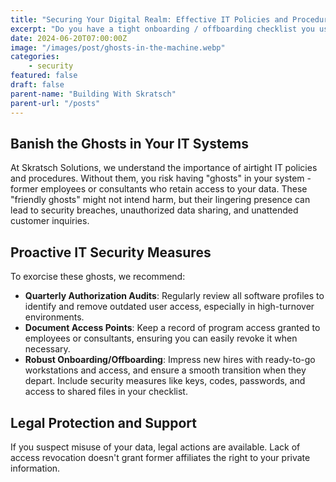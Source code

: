 ```yaml
---
title: "Securing Your Digital Realm: Effective IT Policies and Procedures for Safeguarding Data"
excerpt: "Do you have a tight onboarding / offboarding checklist you use when hiring a new employee or consultant? If not, it's likely you have 'ghosts in the machine', that is,  people who can still access your data, even though they no longer have an affiliation with your company."
date: 2024-06-20T07:00:00Z
image: "/images/post/ghosts-in-the-machine.webp"
categories:
    - security
featured: false
draft: false
parent-name: "Building With Skratsch"
parent-url: "/posts"
---
```


## Banish the Ghosts in Your IT Systems

At Skratsch Solutions, we understand the importance of airtight IT policies and procedures. Without them, you risk having "ghosts" in your system - former employees or consultants who retain access to your data. These "friendly ghosts" might not intend harm, but their lingering presence can lead to security breaches, unauthorized data sharing, and unattended customer inquiries.

## Proactive IT Security Measures

To exorcise these ghosts, we recommend:

- **Quarterly Authorization Audits**: Regularly review all software profiles to identify and remove outdated user access, especially in high-turnover environments.
- **Document Access Points**: Keep a record of program access granted to employees or consultants, ensuring you can easily revoke it when necessary.
- **Robust Onboarding/Offboarding**: Impress new hires with ready-to-go workstations and access, and ensure a smooth transition when they depart. Include security measures like keys, codes, passwords, and access to shared files in your checklist.

## Legal Protection and Support

If you suspect misuse of your data, legal actions are available. Lack of access revocation doesn't grant former affiliates the right to your private information.
